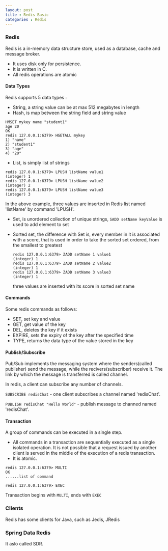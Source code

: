 ```yaml
---
layout: post
title : Redis Basic
categories : Redis
---
```


### Redis

  Redis is a in-memory data structure store, used as a database, cache and message broker.
  
  - It uses disk only for persistence.
  - It is written in C.
  - All redis operations are atomic
  
#### Data Types

  Redis supports 5 data types :
  
  - String, a string value can be at max 512 megabytes in length
  - Hash, is map between the string field and string value
  
  ```Shell
  HMSET mykey name "student1" 
  age 20 
  OK 
  redis 127.0.0.1:6379> HGETALL mykey  
  1) "name" 
  2) "student1" 
  3) "age" 
  4) "20" 
  ```
  
  - List,  is simply list of strings
  
  ```Shell
  redis 127.0.0.1:6379> LPUSH listName value1 
  (integer) 1 
  redis 127.0.0.1:6379> LPUSH listName value2 
  (integer) 2 
  redis 127.0.0.1:6379> LPUSH listName value3 
  (integer) 3 
  ```
  
  In the above example, three values are inserted in Redis list named 'listName' by command 'LPUSH'.
  
  - Set, is unordered collection of unique strings, `SADD setName keyValue` is used to add element to set 
  - Sorted set, the difference with Set is, every member in it is associated with a score, that is used in order to take
    the sorted set ordered, from the smallest to greatest
    
    ```Shell
    redis 127.0.0.1:6379> ZADD setName 1 value1 
    (integer) 1 
    redis 127.0.0.1:6379> ZADD setName 2 value2 
    (integer) 1 
    redis 127.0.0.1:6379> ZADD setName 3 value3 
    (integer) 1 
    ```
    
    three values are inserted with its score in sorted set name 
  
#### Commands

  Some redis commands as follows:

  - SET, set key and value
  - GET, get value of the key
  - DEL, deletes the key if it exists
  - EXPIRE, sets the expiry of the key after the specified time
  - TYPE, returns the data type of the value stored in the key
  
#### Publish/Subscribe

  Pub/Sub implements the messaging system where the senders(called publisher) send the message, while the 
  recivers(subscriber) receive it. The link by which the message is transferred is called channel.
  
  In redis, a client can subscribe any number of channels.
  
  `SUBSCRIBE redisChat` - one client subscribes a channel named 'redisChat'.
  
  `PUBLISH redisChat "Hello World"` - publish message to channed named 'redisChat'.
  
#### Transaction

  A group of commands can be executed in  a single step.
  
  - All commands in a transaction are sequentially executed as a single isolated operation. It is not possible that
    a request issued by another client is served in the middle of the execution of a redis transaction.
  - It is atomic.
  
  ```Shell
  redis 127.0.0.1:6379> MULTI 
  OK 
  ......list of command
  
  redis 127.0.0.1:6379> EXEC  
  ```
  
  Transaction begins with `MULTI`, ends with `EXEC`

### Clients

  Redis has some clients for Java, such as Jedis, JRedis

### Spring Data Redis

  It aslo called SDR.
  


  
